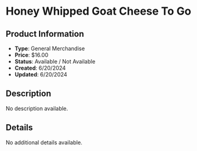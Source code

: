 # Honey Whipped Goat Cheese To Go

## Product Information
- **Type**: General Merchandise
- **Price**: $16.00
- **Status**: Available / Not Available
- **Created**: 6/20/2024
- **Updated**: 6/20/2024

## Description
No description available.



## Details
No additional details available.

